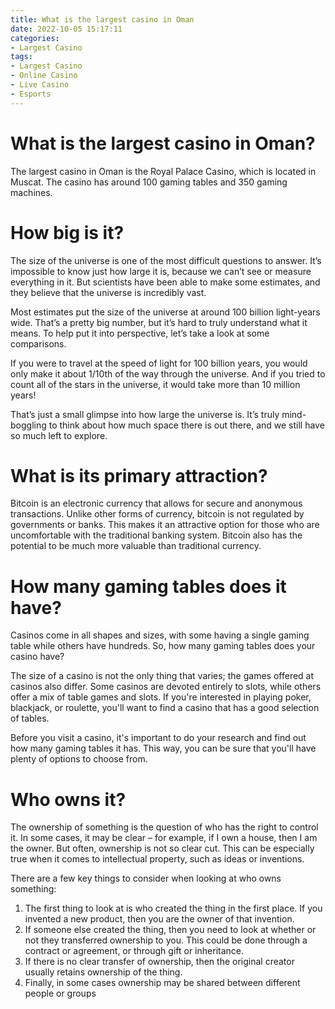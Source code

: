 ```yaml
---
title: What is the largest casino in Oman 
date: 2022-10-05 15:17:11
categories:
- Largest Casino
tags:
- Largest Casino
- Online Casino
- Live Casino
- Esports
---
```



#  What is the largest casino in Oman? 

The largest casino in Oman is the Royal Palace Casino, which is located in Muscat. The casino has around 100 gaming tables and 350 gaming machines.

#  How big is it? 

The size of the universe is one of the most difficult questions to answer. It’s impossible to know just how large it is, because we can’t see or measure everything in it. But scientists have been able to make some estimates, and they believe that the universe is incredibly vast.

Most estimates put the size of the universe at around 100 billion light-years wide. That’s a pretty big number, but it’s hard to truly understand what it means. To help put it into perspective, let’s take a look at some comparisons.

If you were to travel at the speed of light for 100 billion years, you would only make it about 1/10th of the way through the universe. And if you tried to count all of the stars in the universe, it would take more than 10 million years!

That’s just a small glimpse into how large the universe is. It’s truly mind-boggling to think about how much space there is out there, and we still have so much left to explore.

#  What is its primary attraction? 

Bitcoin is an electronic currency that allows for secure and anonymous transactions. Unlike other forms of currency, bitcoin is not regulated by governments or banks. This makes it an attractive option for those who are uncomfortable with the traditional banking system. Bitcoin also has the potential to be much more valuable than traditional currency.

#  How many gaming tables does it have? 

Casinos come in all shapes and sizes, with some having a single gaming table while others have hundreds. So, how many gaming tables does your casino have?

The size of a casino is not the only thing that varies; the games offered at casinos also differ. Some casinos are devoted entirely to slots, while others offer a mix of table games and slots. If you're interested in playing poker, blackjack, or roulette, you'll want to find a casino that has a good selection of tables.

Before you visit a casino, it's important to do your research and find out how many gaming tables it has. This way, you can be sure that you'll have plenty of options to choose from.

#  Who owns it?

The ownership of something is the question of who has the right to control it. In some cases, it may be clear – for example, if I own a house, then I am the owner. But often, ownership is not so clear cut. This can be especially true when it comes to intellectual property, such as ideas or inventions.

There are a few key things to consider when looking at who owns something:

1. The first thing to look at is who created the thing in the first place. If you invented a new product, then you are the owner of that invention.
2. If someone else created the thing, then you need to look at whether or not they transferred ownership to you. This could be done through a contract or agreement, or through gift or inheritance.
3. If there is no clear transfer of ownership, then the original creator usually retains ownership of the thing.
4. Finally, in some cases ownership may be shared between different people or groups